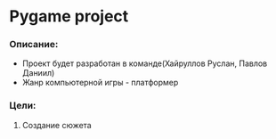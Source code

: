 Pygame project
========================

### Описание:
* Проект будет разработан в команде(Хайруллов Руслан, Павлов Даниил) 
* Жанр компьютерной игры - платформер 

### Цели:
1. Создание сюжета 
